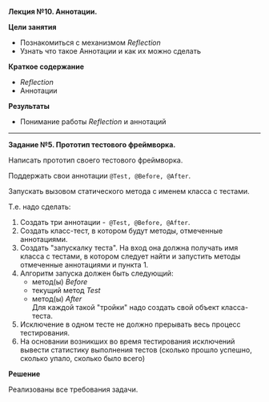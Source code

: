 **Лекция №10. Аннотации.**

**Цели занятия**
- Познакомиться с механизмом _Reflection_
- Узнать что такое Аннотации и как их можно сделать

**Краткое содержание**
- _Reflection_
- Аннотации

**Результаты**
- Понимание работы _Reflection_ и аннотаций

---

**Задание №5. Прототип тестового фреймворка.**

Написать прототип своего тестового фреймворка.

Поддержать свои аннотации `@Test, @Before, @After`.

Запускать вызовом статического метода с именем класса с тестами.

Т.е. надо сделать:
1) Создать три аннотации -` @Test, @Before, @After`.
2) Создать класс-тест, в котором будут методы, отмеченные аннотациями.
3) Создать "запускалку теста". На вход она должна получать имя класса с тестами, в котором следует найти и запустить методы отмеченные аннотациями и пункта 1.
4) Алгоритм запуска должен быть следующий:
    - метод(ы) _Before_
    - текущий метод _Test_
    - метод(ы) _After_<br>
Для каждой такой "тройки" надо создать свой объект класса-теста.
5) Исключение в одном тесте не должно прерывать весь процесс тестирования.
6) На основании возникших во время тестирования исключений вывести статистику выполнения тестов 
(сколько прошло успешно, сколько упало, сколько было всего)

**Решение**

Реализованы все требования задачи.